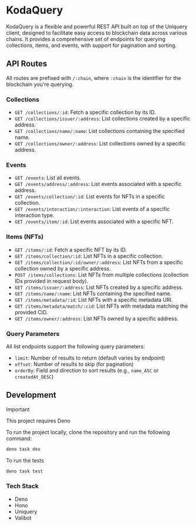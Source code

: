 # KodaQuery

KodaQuery is a flexible and powerful REST API built on top of the Uniquery client, designed to facilitate easy access to blockchain data across various chains. It provides a comprehensive set of endpoints for querying collections, items, and events, with support for pagination and sorting.

## API Routes

All routes are prefixed with `/:chain`, where `:chain` is the identifier for the blockchain you're querying.

### Collections

- `GET /collections/:id`: Fetch a specific collection by its ID.
- `GET /collections/issuer/:address`: List collections created by a specific address.
- `GET /collections/name/:name`: List collections containing the specified name.
- `GET /collections/owner/:address`: List collections owned by a specific address.

### Events

- `GET /events`: List all events.
- `GET /events/address/:address`: List events associated with a specific address.
- `GET /events/collection/:id`: List events for NFTs in a specific collection.
- `GET /events/interaction/:interaction`: List events of a specific interaction type.
- `GET /events/item/:id`: List events associated with a specific NFT.

### Items (NFTs)

- `GET /items/:id`: Fetch a specific NFT by its ID.
- `GET /items/collection/:id`: List NFTs in a specific collection.
- `GET /items/collection/:id/owner/:address`: List NFTs from a specific collection owned by a specific address.
- `POST /items/collections`: List NFTs from multiple collections (collection IDs provided in request body).
- `GET /items/issuer/:address`: List NFTs created by a specific address.
- `GET /items/name/:name`: List NFTs containing the specified name.
- `GET /items/metadata/:id`: List NFTs with a specific metadata URI.
- `GET /items/metadata/match/:cid`: List NFTs with metadata matching the provided CID.
- `GET /items/owner/:address`: List NFTs owned by a specific address.

### Query Parameters

All list endpoints support the following query parameters:

- `limit`: Number of results to return (default varies by endpoint)
- `offset`: Number of results to skip (for pagination)
- `orderBy`: Field and direction to sort results (e.g., `name_ASC` or `createdAt_DESC`)

## Development

> [!IMPORTANT]
> This project requires Deno

To run the project locally, clone the repository and run the following command:

```bash
deno task dev
```

To run the tests 

```bash
deno task test
```

### Tech Stack

- Deno
- Hono
- Uniquery
- Valibot
